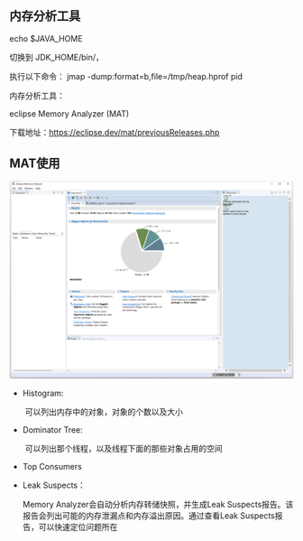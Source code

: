## 内存分析工具

echo $JAVA_HOME

切换到 JDK_HOME/bin/，

执行以下命令： jmap -dump:format=b,file=/tmp/heap.hprof  pid





内存分析工具：

eclipse Memory Analyzer (MAT)

下载地址：https://eclipse.dev/mat/previousReleases.php



## MAT使用

![](../../image/java/JVM/jvm_memory_001.jpg)

- Histogram: 

  ​	可以列出内存中的对象，对象的个数以及大小

- Dominator Tree: 

  ​	可以列出那个线程，以及线程下面的那些对象占用的空间

- Top Consumers

- Leak Suspects：

   Memory Analyzer会自动分析内存转储快照，并生成Leak Suspects报告。该报告会列出可能的内存泄漏点和内存溢出原因。通过查看Leak Suspects报告，可以快速定位问题所在

